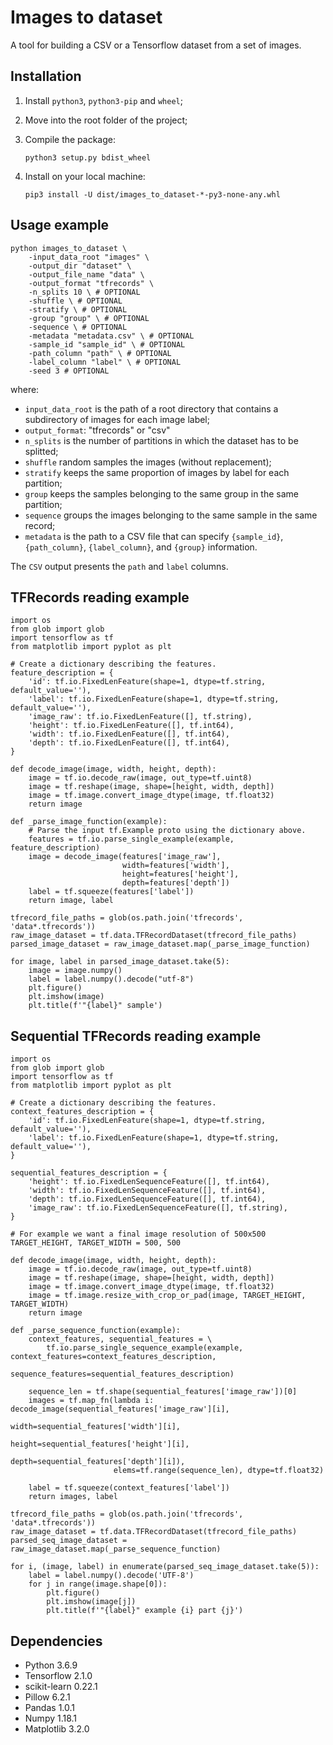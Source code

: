 # Images to dataset
A tool for building a CSV or a Tensorflow dataset from a set of images.

## Installation
1. Install `python3`, `python3-pip` and `wheel`;

2. Move into the root folder of the project;

3. Compile the package:
    ```
    python3 setup.py bdist_wheel
    ```
4. Install on your local machine:
    ```
    pip3 install -U dist/images_to_dataset-*-py3-none-any.whl
    ```

## Usage example
```
python images_to_dataset \
    -input_data_root "images" \
    -output_dir "dataset" \
    -output_file_name "data" \
    -output_format "tfrecords" \
    -n_splits 10 \ # OPTIONAL
    -shuffle \ # OPTIONAL
    -stratify \ # OPTIONAL
    -group "group" \ # OPTIONAL
    -sequence \ # OPTIONAL
    -metadata "metadata.csv" \ # OPTIONAL
    -sample_id "sample_id" \ # OPTIONAL
    -path_column "path" \ # OPTIONAL
    -label_column "label" \ # OPTIONAL
    -seed 3 # OPTIONAL
```
where: 
- `input_data_root` is the path of a root directory 
that contains a subdirectory of images for each image label;
- `output_format`: "tfrecords" or "csv"
- `n_splits` is the number of partitions in which the dataset has to be splitted;
- `shuffle` random samples the images (without replacement);
- `stratify` keeps the same proportion of images by label for each partition;
- `group` keeps the samples belonging to the same group in the same partition;
- `sequence` groups the images belonging to the same sample in the same record;
- `metadata` is the path to a CSV file that can specify `{sample_id}`, `{path_column}`, `{label_column}`, and `{group}` information.

The `CSV` output presents the `path` and `label` columns.

## TFRecords reading example
```
import os
from glob import glob
import tensorflow as tf
from matplotlib import pyplot as plt

# Create a dictionary describing the features.
feature_description = {
    'id': tf.io.FixedLenFeature(shape=1, dtype=tf.string, default_value=''),
    'label': tf.io.FixedLenFeature(shape=1, dtype=tf.string, default_value=''),
    'image_raw': tf.io.FixedLenFeature([], tf.string),
    'height': tf.io.FixedLenFeature([], tf.int64),
    'width': tf.io.FixedLenFeature([], tf.int64),
    'depth': tf.io.FixedLenFeature([], tf.int64),
}

def decode_image(image, width, height, depth):
    image = tf.io.decode_raw(image, out_type=tf.uint8)
    image = tf.reshape(image, shape=[height, width, depth])
    image = tf.image.convert_image_dtype(image, tf.float32)
    return image

def _parse_image_function(example):
    # Parse the input tf.Example proto using the dictionary above.
    features = tf.io.parse_single_example(example, feature_description)
    image = decode_image(features['image_raw'], 
                         width=features['width'], 
                         height=features['height'], 
                         depth=features['depth'])
    label = tf.squeeze(features['label'])
    return image, label

tfrecord_file_paths = glob(os.path.join('tfrecords', 'data*.tfrecords'))
raw_image_dataset = tf.data.TFRecordDataset(tfrecord_file_paths)
parsed_image_dataset = raw_image_dataset.map(_parse_image_function)

for image, label in parsed_image_dataset.take(5):
    image = image.numpy()
    label = label.numpy().decode("utf-8")
    plt.figure()
    plt.imshow(image)
    plt.title(f'"{label}" sample')
```

## Sequential TFRecords reading example
```
import os
from glob import glob
import tensorflow as tf
from matplotlib import pyplot as plt

# Create a dictionary describing the features.
context_features_description = {
    'id': tf.io.FixedLenFeature(shape=1, dtype=tf.string, default_value=''),
    'label': tf.io.FixedLenFeature(shape=1, dtype=tf.string, default_value=''),
}

sequential_features_description = {
    'height': tf.io.FixedLenSequenceFeature([], tf.int64),
    'width': tf.io.FixedLenSequenceFeature([], tf.int64),
    'depth': tf.io.FixedLenSequenceFeature([], tf.int64),
    'image_raw': tf.io.FixedLenSequenceFeature([], tf.string),
}

# For example we want a final image resolution of 500x500
TARGET_HEIGHT, TARGET_WIDTH = 500, 500

def decode_image(image, width, height, depth):
    image = tf.io.decode_raw(image, out_type=tf.uint8)
    image = tf.reshape(image, shape=[height, width, depth])
    image = tf.image.convert_image_dtype(image, tf.float32)
    image = tf.image.resize_with_crop_or_pad(image, TARGET_HEIGHT, TARGET_WIDTH)
    return image

def _parse_sequence_function(example):
    context_features, sequential_features = \
        tf.io.parse_single_sequence_example(example, context_features=context_features_description, 
                                            sequence_features=sequential_features_description)

    sequence_len = tf.shape(sequential_features['image_raw'])[0]
    images = tf.map_fn(lambda i: decode_image(sequential_features['image_raw'][i], 
                                              width=sequential_features['width'][i], 
                                              height=sequential_features['height'][i], 
                                              depth=sequential_features['depth'][i]),
                       elems=tf.range(sequence_len), dtype=tf.float32)

    label = tf.squeeze(context_features['label'])
    return images, label

tfrecord_file_paths = glob(os.path.join('tfrecords', 'data*.tfrecords'))
raw_image_dataset = tf.data.TFRecordDataset(tfrecord_file_paths)
parsed_seq_image_dataset = raw_image_dataset.map(_parse_sequence_function)

for i, (image, label) in enumerate(parsed_seq_image_dataset.take(5)):
    label = label.numpy().decode('UTF-8')
    for j in range(image.shape[0]):
        plt.figure()
        plt.imshow(image[j])
        plt.title(f'"{label}" example {i} part {j}')
```

## Dependencies
- Python 3.6.9
- Tensorflow 2.1.0
- scikit-learn 0.22.1
- Pillow 6.2.1
- Pandas 1.0.1
- Numpy 1.18.1
- Matplotlib 3.2.0
